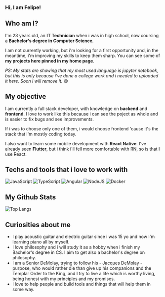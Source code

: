 

### Hi, I am Felipe! 

## Who am I?

I'm 23 years old, an **IT Technician** when i was in high school, now coursing a **Bachelor's degree in Computer Science**.

I am not currently working, but i'm looking for a first opportunity and, in the meantime, i'm improving my skills to keep them sharp. You can see some of **my projects here pinned in my home page**.

_PS: My stats are showing that my most used language is jupyter notebook, but this is only because i've done a college work and i needed to uploaded it here. Soon i will remove it._ 😅

## My objective

I am currently a full stack developer, with knowledge on **backend** and **frontend**. I love to work like this because i can see the poject as whole and is easier to fix bugs and see improvements.

If i was to choose only one of them, i would choose frontend 'cause it's the stack that i'm mostly coding today.

I also want to learn some mobile development with **React Native**. I've already seen **Flutter**, but i think i'll fell more comfortable with RN, so is that I use React.

## Techs and tools that i love to work with
![JavaScript](https://img.shields.io/badge/javascript-%23323330.svg?style=for-the-badge&logo=javascript&logoColor=%23F7DF1E)
![TypeScript](https://img.shields.io/badge/typescript-%23007ACC.svg?style=for-the-badge&logo=typescript&logoColor=white)
![Angular](https://img.shields.io/badge/angular-%23F24E1E.svg?style=for-the-badge&logo=angular&logoColor=white)
![NodeJS](https://img.shields.io/badge/node.js-6DA55F?style=for-the-badge&logo=node.js&logoColor=white)
![Docker](https://img.shields.io/badge/docker-%230db7ed.svg?style=for-the-badge&logo=docker&logoColor=white)

## My Github Stats

![Top Langs](https://github-readme-stats.vercel.app/api/top-langs/?username=nascimento-felipe&exclude=geladeira-ia&theme=shadow_red&layout=donut)

## Curiosities about me

- I play acoustic guitar and electric guitar since i was 15 yo and now I'm learning piano all by myself.
- I love philosophy and i will study it as a hobby when i finish my Bachelor's degree in CS. I aim to get also a bachelor's degree on philosophy.
- I am a Senior DeMolay, trying to follow his - Jacques DeMolay - purpose, who would rather die than give up his companions and the Templar Order to the King, and I try to live a life which is worthy living, being honest with my principles and my promises.
- I love to help people and build tools and things that will help them in some way.
